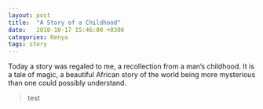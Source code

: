 ```yaml
---
layout: post
title:  "A Story of a Childhood"
date:   2018-10-17 15:46:00 +0300
categories: Kenya
tags: story
---
```


Today a story was regaled to me, a recollection from a man’s childhood. It is a tale of magic,
a beautiful African story of the world being more mysterious than one could possibly understand.

<blockquote>
  test
</blockquote>